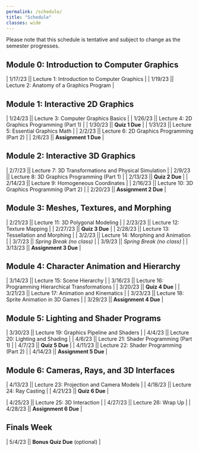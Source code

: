 ```yaml
---
permalink: /schedule/
title: "Schedule"
classes: wide
---
```


Please note that this schedule is tentative and subject to change as the semester progresses.

## Module 0: Introduction to Computer Graphics

| 1/17/23 || Lecture 1: Introduction to Computer Graphics |
| 1/19/23 || Lecture 2: Anatomy of a Graphics Program |

## Module 1: Interactive 2D Graphics

| 1/24/23 || Lecture 3: Computer Graphics Basics |
| 1/26/23 || Lecture 4: 2D Graphics Programming (Part 1) |
| 1/30/23 || **Quiz 1 Due** |
| 1/31/23 || Lecture 5: Essential Graphics Math |
| 2/2/23 || Lecture 6: 2D Graphics Programming (Part 2) |
| 2/6/23 || **Assignment 1 Due** |

## Module 2: Interactive 3D Graphics

| 2/7/23 || Lecture 7: 3D Transformations and Physical Simulation |
| 2/9/23 || Lecture 8: 3D Graphics Programming (Part 1) |
| 2/13/23 || **Quiz 2 Due** |
| 2/14/23 || Lecture 9: Homogeneous Coordinates |
| 2/16/23 || Lecture 10: 3D Graphics Programming (Part 2) |
| 2/20/23 || **Assignment 2 Due** |

## Module 3: Meshes, Textures, and Morphing

| 2/21/23 || Lecture 11: 3D Polygonal Modeling |
| 2/23/23 || Lecture 12: Texture Mapping |
| 2/27/23 || **Quiz 3 Due** |
| 2/28/23 || Lecture 13: Tessellation and Morphing |
| 3/2/23 || Lecture 14: Morphing and Animation |
| 3/7/23 || *Spring Break (no class)* |
| 3/9/23 || *Spring Break (no class)* |
| 3/13/23 || **Assignment 3 Due** |

## Module 4: Character Animation and Hierarchy

| 3/14/23 || Lecture 15: Scene Hierarchy |
| 3/16/23 || Lecture 16: Programming Hierarchical Transformations |
| 3/20/23 || **Quiz 4 Due** |
| 3/21/23 || Lecture 17: Animation and Kinematics |
| 3/23/23 || Lecture 18: Sprite Animation in 3D Games |
| 3/29/23 || **Assignment 4 Due** |

## Module 5: Lighting and Shader Programs

| 3/30/23 || Lecture 19: Graphics Pipeline and Shaders |
| 4/4/23 || Lecture 20: Lighting and Shading |
| 4/6/23 || Lecture 21: Shader Programming (Part 1) |
| 4/7/23 || **Quiz 5 Due** |
| 4/11/23 || Lecture 22: Shader Programming (Part 2) |
| 4/14/23 || **Assignment 5 Due** |

## Module 6: Cameras, Rays, and 3D Interfaces

| 4/13/23 || Lecture 23: Projection and Camera Models |
| 4/18/23 || Lecture 24: Ray Casting |
| 4/21/23 || **Quiz 6 Due** |

| 4/25/23 || Lecture 25: 3D Interaction |
| 4/27/23 || Lecture 26: Wrap Up |
| 4/28/23 || **Assignment 6 Due** |

## Finals Week

| 5/4/23 || **Bonus Quiz Due** (optional) |